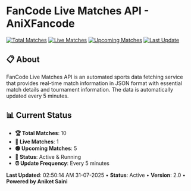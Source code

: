 # FanCode Live Matches API - AniXFancode

[![Total Matches](https://img.shields.io/badge/Total%20Matches-10-blue)](https://github.com/AniketSainiOp/AniXFancode)
[![Live Matches](https://img.shields.io/badge/Live%20Matches-1-red)](https://github.com/AniketSainiOp/AniXFancode)
[![Upcoming Matches](https://img.shields.io/badge/Upcoming%20Matches-5-green)](https://github.com/AniketSainiOp/AniXFancode)
[![Last Update](https://img.shields.io/badge/Last%20Update-02%3A50%3A14%20AM%2031-07-2025-orange)](https://github.com/AniketSainiOp/AniXFancode)

## 📋 About

FanCode Live Matches API is an automated sports data fetching service that provides real-time match information in JSON format with essential match details and tournament information. The data is automatically updated every 5 minutes.

## 📊 Current Status

- **🏆 Total Matches**: 10
- **🔴 Live Matches**: 1
- **🟢 Upcoming Matches**: 5
- **📡 Status**: Active & Running
- **⏰ Update Frequency**: Every 5 minutes

**Last Updated**: 02:50:14 AM 31-07-2025 • **Status**: Active • **Version**: 2.0 • **Powered by Aniket Saini**
